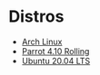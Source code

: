 # Distros

- [Arch Linux](https://github.com/louiszhenyean/ZyDesk/blob/master/Distros/Arch-Linux.md)
- [Parrot 4.10 Rolling](https://github.com/louiszhenyean/ZyDesk/blob/master/Distros/Parrot-4-10.md)
- [Ubuntu 20.04 LTS](https://github.com/louiszhenyean/ZyDesk/blob/master/Distros/Ubuntu-20-04.mdd)
